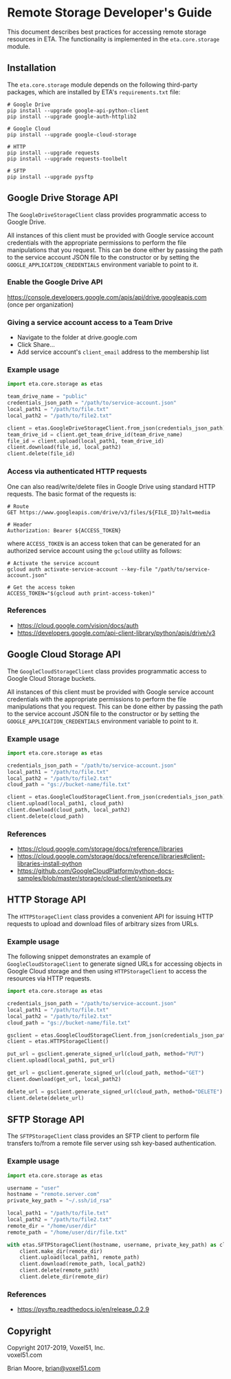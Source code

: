 # Remote Storage Developer's Guide

This document describes best practices for accessing remote storage resources
in ETA. The functionality is implemented in the `eta.core.storage` module.


## Installation

The `eta.core.storage` module depends on the following third-party packages,
which are installed by ETA's `requirements.txt` file:

```shell
# Google Drive
pip install --upgrade google-api-python-client
pip install --upgrade google-auth-httplib2

# Google Cloud
pip install --upgrade google-cloud-storage

# HTTP
pip install --upgrade requests
pip install --upgrade requests-toolbelt

# SFTP
pip install --upgrade pysftp
```


## Google Drive Storage API

The `GoogleDriveStorageClient` class provides programmatic access to Google
Drive.

All instances of this client must be provided with Google service account
credentials with the appropriate permissions to perform the file manipulations
that you request. This can be done either by passing the path to the service
account JSON file to the constructor or by setting the
`GOOGLE_APPLICATION_CREDENTIALS` environment variable to point to it.

### Enable the Google Drive API

https://console.developers.google.com/apis/api/drive.googleapis.com
(once per organization)

### Giving a service account access to a Team Drive

- Navigate to the folder at drive.google.com
- Click Share...
- Add service account's `client_email` address to the membership list

### Example usage

```py
import eta.core.storage as etas

team_drive_name = "public"
credentials_json_path = "/path/to/service-account.json"
local_path1 = "/path/to/file.txt"
local_path2 = "/path/to/file2.txt"

client = etas.GoogleDriveStorageClient.from_json(credentials_json_path)
team_drive_id = client.get_team_drive_id(team_drive_name)
file_id = client.upload(local_path1, team_drive_id)
client.download(file_id, local_path2)
client.delete(file_id)
```

### Access via authenticated HTTP requests

One can also read/write/delete files in Google Drive using standard HTTP
requests. The basic format of the requests is:

```
# Route
GET https://www.googleapis.com/drive/v3/files/${FILE_ID}?alt=media

# Header
Authorization: Bearer ${ACCESS_TOKEN}
```

where `ACCESS_TOKEN` is an access token that can be generated for an authorized
service account using the `gcloud` utility as follows:

```shell
# Activate the service account
gcloud auth activate-service-account --key-file "/path/to/service-account.json"

# Get the access token
ACCESS_TOKEN="$(gcloud auth print-access-token)"
```

### References

- https://cloud.google.com/vision/docs/auth
- https://developers.google.com/api-client-library/python/apis/drive/v3


## Google Cloud Storage API

The `GoogleCloudStorageClient` class provides programmatic access to Google
Cloud Storage buckets.

All instances of this client must be provided with Google service account
credentials with the appropriate permissions to perform the file manipulations
that you request. This can be done either by passing the path to the service
account JSON file to the constructor or by setting the
`GOOGLE_APPLICATION_CREDENTIALS` environment variable to point to it.

### Example usage

```py
import eta.core.storage as etas

credentials_json_path = "/path/to/service-account.json"
local_path1 = "/path/to/file.txt"
local_path2 = "/path/to/file2.txt"
cloud_path = "gs://bucket-name/file.txt"

client = etas.GoogleCloudStorageClient.from_json(credentials_json_path)
client.upload(local_path1, cloud_path)
client.download(cloud_path, local_path2)
client.delete(cloud_path)
```

### References

- https://cloud.google.com/storage/docs/reference/libraries
- https://cloud.google.com/storage/docs/reference/libraries#client-libraries-install-python
- https://github.com/GoogleCloudPlatform/python-docs-samples/blob/master/storage/cloud-client/snippets.py


## HTTP Storage API

The `HTTPStorageClient` class provides a convenient API for issuing HTTP
requests to upload and download files of arbitrary sizes from URLs.

### Example usage

The following snippet demonstrates an example of `GoogleCloudStorageClient` to
generate signed URLs for accessing objects in Google Cloud storage and then
using `HTTPStorageClient` to access the resources via HTTP requests.

```py
import eta.core.storage as etas

credentials_json_path = "/path/to/service-account.json"
local_path1 = "/path/to/file.txt"
local_path2 = "/path/to/file2.txt"
cloud_path = "gs://bucket-name/file.txt"

gsclient = etas.GoogleCloudStorageClient.from_json(credentials_json_path)
client = etas.HTTPStorageClient()

put_url = gsclient.generate_signed_url(cloud_path, method="PUT")
client.upload(local_path1, put_url)

get_url = gsclient.generate_signed_url(cloud_path, method="GET")
client.download(get_url, local_path2)

delete_url = gsclient.generate_signed_url(cloud_path, method="DELETE")
client.delete(delete_url)
```


## SFTP Storage API

The `SFTPStorageClient` class provides an SFTP client to perform file transfers
to/from a remote file server using ssh key-based authentication.

### Example usage

```py
import eta.core.storage as etas

username = "user"
hostname = "remote.server.com"
private_key_path = "~/.ssh/id_rsa"

local_path1 = "/path/to/file.txt"
local_path2 = "/path/to/file2.txt"
remote_dir = "/home/user/dir"
remote_path = "/home/user/dir/file.txt"

with etas.SFTPStorageClient(hostname, username, private_key_path) as client:
    client.make_dir(remote_dir)
    client.upload(local_path1, remote_path)
    client.download(remote_path, local_path2)
    client.delete(remote_path)
    client.delete_dir(remote_dir)
```

### References

- https://pysftp.readthedocs.io/en/release_0.2.9


## Copyright

Copyright 2017-2019, Voxel51, Inc.<br>
voxel51.com

Brian Moore, brian@voxel51.com
